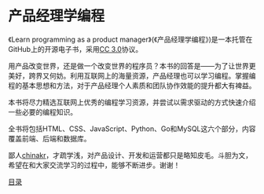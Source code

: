 # 产品经理学编程

《Learn programming as a product manager》(《产品经理学编程》)是一本托管在GitHub上的开源电子书，采用[CC 3.0](http://creativecommons.org/licenses/by/3.0/cn/)协议。

用产品改变世界，还是做一个改变世界的程序员？本书的回答是——为了让世界更美好，跨界又何妨。利用互联网上的海量资源，产品经理也可以学习编程。掌握编程的基本思想和方法，对于产品经理个人素质和团队协作效能的提升都大有裨益。

本书将尽力精选互联网上优秀的编程学习资源，并尝试以需求驱动的方式快速介绍一些必要的编程知识。

全书将包括HTML、CSS、JavaScript、Python、Go和MySQL这六个部分，内容覆盖前端、后端和数据库。

鄙人[chinakr](http://weibo.com/chinakr)，才疏学浅，对产品设计、开发和运营都只是略知皮毛。斗胆为文，希望在和大家交流学习的过程中，能够不断进步。谢谢！

[目录](index.md)
